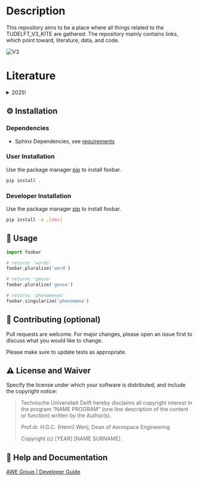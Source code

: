# Description
This repository aims to be a place where all things related to the TUDELFT_V3_KITE are gathered.
The repository mainly contains links, which point toward, literature, data, and code.

![V3](data/pictures/pre_2014_testing_behind_AE_faculty_Delft_overview.JPG)


# Literature
<details>
  <summary>2025!</summary>
- [Cayon, O., Watson, S., and Schmehl, R.: Kite as a Sensor: Wind and State Estimation in Tethered Flying Systems, Wind Energ. Sci. Discuss. [preprint], https://doi.org/10.5194/wes-2024-182, in review, 2025.](https://doi.org/10.5194/wes-2024-182)
- 
</details>


## :gear: Installation

### Dependencies

- Sphinx Dependencies, see [requirements](requirements.txt)

### User Installation
Use the package manager [pip](https://pip.pypa.io/en/stable/) to install foobar.

```bash
pip install .
```

### Developer Installation
Use the package manager [pip](https://pip.pypa.io/en/stable/) to install foobar.

```bash
pip install -e .[dev]
```

## :eyes: Usage

```python
import foobar

# returns 'words'
foobar.pluralize('word')

# returns 'geese'
foobar.pluralize('goose')

# returns 'phenomenon'
foobar.singularize('phenomena')
```
## :wave: Contributing (optional)

Pull requests are welcome. For major changes, please open an issue first
to discuss what you would like to change.

Please make sure to update tests as appropriate.

## :warning: License and Waiver

Specify the license under which your software is distributed, and include the copyright notice:

> Technische Universiteit Delft hereby disclaims all copyright interest in the program “NAME PROGRAM” (one line description of the content or function) written by the Author(s).
> 
> Prof.dr. H.G.C. (Henri) Werij, Dean of Aerospace Engineering
> 
> Copyright (c) [YEAR] [NAME SURNAME].

## :gem: Help and Documentation
[AWE Group | Developer Guide](https://awegroup.github.io/developer-guide/)



